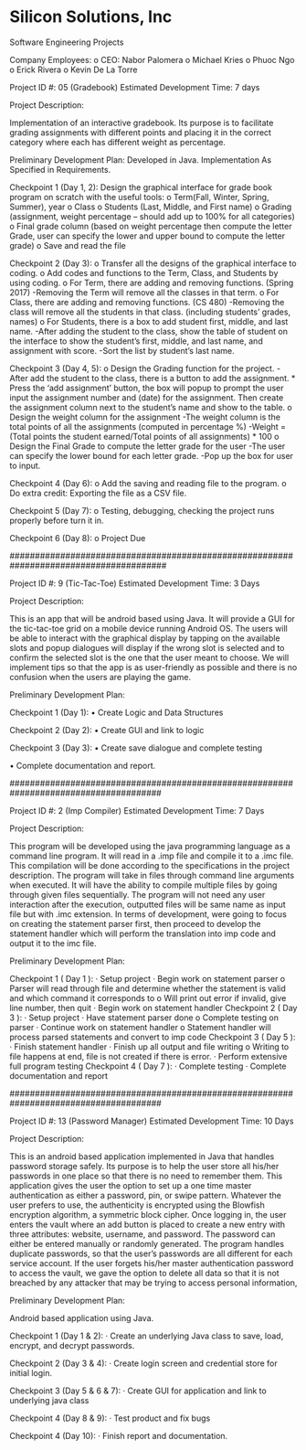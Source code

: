 # Silicon Solutions, Inc
Software Engineering Projects

Company Employees:
o   CEO: Nabor Palomera
o   Michael Kries
o   Phuoc Ngo
o   Erick Rivera
o   Kevin De La Torre

Project ID #: 05 (Gradebook) Estimated Development Time: 7 days

Project Description:

Implementation of an interactive gradebook. Its purpose is to facilitate grading assignments with different points and placing it in the correct category where each has different weight as percentage.

Preliminary Development Plan: Developed in Java. Implementation As Specified in Requirements.

Checkpoint 1 (Day 1, 2): Design the graphical interface for grade book program on scratch with the useful tools: 
  o Term(Fall, Winter, Spring, Summer), year 
  o Class o Students (Last, Middle, and First name) 
  o Grading (assignment, weight percentage – should add up to 100% for all categories) 
  o Final grade column (based on weight percentage then compute the letter Grade, user can specify the lower and upper bound to compute     the letter grade) 
  o Save and read the file

Checkpoint 2 (Day 3): 
  o Transfer all the designs of the graphical interface to coding. 
  o Add codes and functions to the Term, Class, and Students by using coding. 
  o For Term, there are adding and removing functions. (Spring 2017) 
      -Removing the Term will remove all the classes in that term. 
  o For Class, there are adding and removing functions. (CS 480) 
      -Removing the class will remove all the students in that class. (including students’ grades, names)
  o For Students, there is a box to add student first, middle, and last name. 
      -After adding the student to the class, show the table of student on the interface to show the student’s first, middle, and last          name, and assignment with score. 
      -Sort the list by student’s last name.

Checkpoint 3 (Day 4, 5): 
  o Design the Grading function for the project. 
      -After add the student to the class, there is a button to add the assignment. 
          * Press the ‘add assignment’ button, the box will popup to prompt the user input the assignment number and (date) for the assignment. Then create the assignment column next to the student’s name and show to the table. 
  o Design the weight column for the assignment
      -The weight column is the total points of all the assignments (computed in percentage %) 
      -Weight = (Total points the student earned/Total points of all assignments) * 100
  o Design the Final Grade to compute the letter grade for the user 
      -The user can specify the lower bound for each letter grade. 
      -Pop up the box for user to input.

Checkpoint 4 (Day 6): 
  o Add the saving and reading file to the program.
  o Do extra credit: Exporting the file as a CSV file.

Checkpoint 5 (Day 7): 
  o Testing, debugging, checking the project runs properly before turn it in.

Checkpoint 6 (Day 8): 
  o Project Due

#######################################################################################

Project ID #: 9 (Tic-Tac-Toe) Estimated Development Time: 3 Days

Project Description:

This is an app that will be android based using Java. It will provide a GUI for the tic-tac-toe grid on a mobile device running Android OS. The users will be able to interact with the graphical display by tapping on the available slots and popup dialogues will display if the wrong slot is selected and to confirm the selected slot is the one that the user meant to choose. We will implement tips so that the app is as user-friendly as possible and there is no confusion when the users are playing the game.

Preliminary Development Plan:

Checkpoint 1 (Day 1):
•	Create Logic and Data Structures

Checkpoint 2 (Day 2):
•	Create GUI and link to logic

Checkpoint 3 (Day 3):
•	Create save dialogue and complete testing

•	Complete documentation and report.

######################################################################################

Project ID #: 2 (Imp Compiler) Estimated Development Time: 7 Days

Project Description:

This program will be developed using the java programming language as a command line program. It will read in a .imp file and compile it to a .imc file. This compilation will be done according to the specifications in the project description. The program will take in files through command line arguments when executed. It will have the ability to compile multiple files by going through given files sequentially. The program will not need any user interaction after the execution, outputted files will be same name as input file but with .imc extension. In terms of development, were going to focus on creating the statement parser first, then proceed to develop the statement handler which will perform the translation into imp code and output it to the imc file.
 
Preliminary Development Plan:

Checkpoint 1 ( Day 1 ):
·       Setup project
·       Begin work on statement parser
o   Parser will read through file and determine whether the statement is valid and which command it corresponds to
o   Will print out error if invalid, give line number, then quit
·       Begin work on statement handler
Checkpoint 2 ( Day 3 ):
·       Setup project
·       Have statement parser done
o   Complete testing on parser
·       Continue work on statement handler
o   Statement handler will process parsed statements and convert to imp code
Checkpoint 3 ( Day 5 ):
·       Finish statement handler
·       Finish up all output and file writing
o   Writing to file happens at end, file is not created if there is error.
·       Perform extensive full program testing
Checkpoint 4 ( Day 7 ):
·       Complete testing
·       Complete documentation and report


######################################################################################

Project ID #: 13 (Password Manager) Estimated Development Time: 10 Days

Project Description:

This is an android based application implemented in Java that handles password storage safely. Its purpose is to help the user store all his/her passwords in one place so that there is no need to remember them. This application gives the user the option to set up a one time master authentication as either a password, pin, or swipe pattern. Whatever the user prefers to use, the authenticity is encrypted using the Blowfish encryption algorithm, a symmetric block cipher. Once logging in, the user enters the vault where an add button is placed to create a new entry with three attributes: website, username, and password. The password can either be entered manually or randomly generated. The program handles duplicate passwords, so that the user’s passwords are all different for each service account. If the user forgets his/her master authentication password to access the vault, we gave the option to delete all data so that it is not breached by any attacker that may be trying to access personal information,
 
Preliminary Development Plan:

Android based application using Java.

Checkpoint 1 (Day 1 & 2):
·        Create an underlying Java class to save, load, encrypt, and decrypt passwords.
 
Checkpoint 2 (Day 3 & 4):
·        Create login screen and credential store for initial login.
 
Checkpoint 3 (Day 5 & 6 & 7):
·        Create GUI for application and link to underlying java class
 
Checkpoint 4 (Day 8 & 9):
·        Test product and fix bugs
 
Checkpoint 4 (Day 10):
·        Finish report and documentation.

